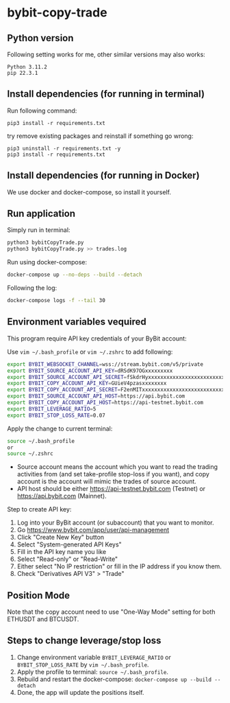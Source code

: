 # bybit-copy-trade

## Python version
Following setting works for me, other similar versions may also works:
```
Python 3.11.2
pip 22.3.1
```

## Install dependencies (for running in terminal)

Run following command:
```
pip3 install -r requirements.txt
```

try remove existing packages and reinstall if something go wrong:
```
pip3 uninstall -r requirements.txt -y
pip3 install -r requirements.txt
```

## Install dependencies (for running in Docker)

We use docker and docker-compose, so install it yourself.

## Run application
Simply run in terminal:
```bash
python3 bybitCopyTrade.py
python3 bybitCopyTrade.py >> trades.log
```

Run using docker-compose:
```bash
docker-compose up --no-deps --build --detach
```

Following the log:
```bash
docker-compose logs -f --tail 30
```

## Environment variables vequired

This program require API key credentials of your ByBit account:

Use `vim ~/.bash_profile` or `vim ~/.zshrc` to add following:
```bash
export BYBIT_WEBSOCKET_CHANNEL=wss://stream.bybit.com/v5/private
export BYBIT_SOURCE_ACCOUNT_API_KEY=dRSdK97OGxxxxxxxxx
export BYBIT_SOURCE_ACCOUNT_API_SECRET=fSkdrHyxxxxxxxxxxxxxxxxxxxxxxxxxxxxx
export BYBIT_COPY_ACCOUNT_API_KEY=GUieV4pzasxxxxxxxx
export BYBIT_COPY_ACCOUNT_API_SECRET=F2enMITxxxxxxxxxxxxxxxxxxxxxxxxxxxxx
export BYBIT_SOURCE_ACCOUNT_API_HOST=https://api.bybit.com
export BYBIT_COPY_ACCOUNT_API_HOST=https://api-testnet.bybit.com
export BYBIT_LEVERAGE_RATIO=5
export BYBIT_STOP_LOSS_RATE=0.07
```

Apply the change to current terminal:
```bash
source ~/.bash_profile
or
source ~/.zshrc
```

- Source account means the account which you want to read the trading activities from (and set take-profile stop-loss if you want), and copy account is the account will mimic the trades of source account.
- API host should be either <https://api-testnet.bybit.com> (Testnet) or <https://api.bybit.com> (Mainnet).

Step to create API key:

1. Log into your ByBit account (or subaccount) that you want to monitor.
2. Go <https://www.bybit.com/app/user/api-management>
3. Click "Create New Key" button
4. Select "System-generated API Keys"
5. Fill in the API key name you like
6. Select "Read-only" or "Read-Write"
7. Either select "No IP restriction" or fill in the IP address if you know them.
8. Check "Derivatives API V3" > "Trade"

## Position Mode

Note that the copy account need to use "One-Way Mode" setting for both ETHUSDT and BTCUSDT.

## Steps to change leverage/stop loss

1. Change environment variable `BYBIT_LEVERAGE_RATIO` or `BYBIT_STOP_LOSS_RATE` by `vim ~/.bash_profile`.
2. Apply the profile to terminal: `source ~/.bash_profile`.
3. Rebuild and restart the docker-compose: `docker-compose up --build --detach`
4. Done, the app will update the positions itself.
